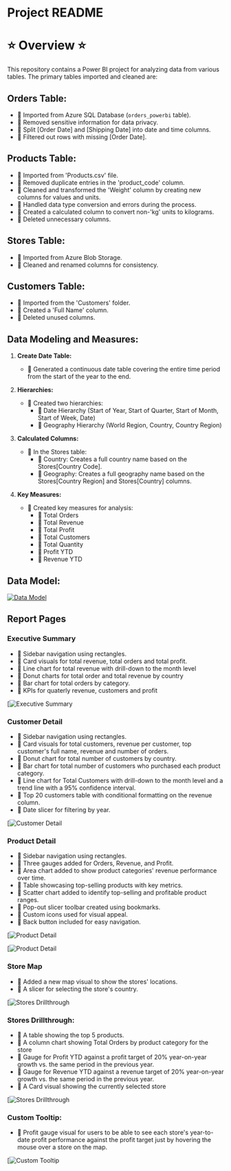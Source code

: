 # Project README

# ⭐️ Overview ⭐️

This repository contains a Power BI project for analyzing data from various tables. The primary tables imported and cleaned are:

##  Orders Table:

- 🌺 Imported from Azure SQL Database (`orders_powerbi` table).
- 🌺 Removed sensitive information for data privacy.
- 🌺 Split [Order Date] and [Shipping Date] into date and time columns.
- 🌺 Filtered out rows with missing [Order Date].

##  Products Table:

- 🌸 Imported from 'Products.csv' file.
- 🌸 Removed duplicate entries in the 'product_code' column.
- 🌸 Cleaned and transformed the 'Weight' column by creating new columns for values and units.
- 🌸 Handled data type conversion and errors during the process.
- 🌸 Created a calculated column to convert non-'kg' units to kilograms.
- 🌸 Deleted unnecessary columns.

##  Stores Table:

- 🌺 Imported from Azure Blob Storage.
- 🌺 Cleaned and renamed columns for consistency.

##  Customers Table:

- 🌸 Imported from the 'Customers' folder.
- 🌸 Created a 'Full Name' column.
- 🌸 Deleted unused columns.


## Data Modeling and Measures:

1. **Create Date Table:**
   - 🌺 Generated a continuous date table covering the entire time period from the start of the year to the end.

2. **Hierarchies:**
   - 🌺 Created two hierarchies:
     - 🌸 Date Hierarchy (Start of Year, Start of Quarter, Start of Month, Start of Week, Date)
     - 🌸 Geography Hierarchy (World Region, Country, Country Region)

3. **Calculated Columns:**
   - 🌺 In the Stores table:
     - 🌸 Country: Creates a full country name based on the Stores[Country Code].
     - 🌸 Geography: Creates a full geography name based on the Stores[Country Region] and Stores[Country] columns.

4. **Key Measures:**
   - 🌺 Created key measures for analysis:
     - 🌸 Total Orders
     - 🌸 Total Revenue
     - 🌸 Total Profit
     - 🌸 Total Customers
     - 🌸 Total Quantity
     - 🌸 Profit YTD
     - 🌸 Revenue YTD

## Data Model:


[![Data Model](https://github.com/Saba-Rostami/data-analytics-power-bi-report739/raw/master/Data%20Model.png)](https://github.com/Saba-Rostami/data-analytics-power-bi-report739/blob/master/Data%20Model.png?raw=true)


## Report Pages

### Executive Summary
- 🌸 Sidebar navigation using rectangles.
- 🌸 Card visuals for total revenue, total orders and total profit.
- 🌸 Line chart for total revenue with drill-down to the month level
- 🌸  Donut charts for total order and total revenue by country
- 🌸  Bar chart for total orders by category.
- 🌸  KPIs for quaterly revenue, customers and profit

[![Executive Summary](https://raw.githubusercontent.com/Saba-Rostami/data-analytics-power-bi-report739/af7ab4bd5e2af3cd154e7d4882f17ebefc94ddc3/Executive%20Summary%20report.png)
  
### Customer Detail
- 🌸  Sidebar navigation using rectangles.
- 🌸  Card visuals for total customers, revenue per customer, top customer's full name, revenue and number of orders.
- 🌸  Donut chart for total number of customers by country.
- 🌸  Bar chart for total number of customers who purchased each product category.
- 🌸  Line chart for Total Customers with drill-down to the month level and a trend line with a 95% confidence interval.
- 🌸  Top 20 customers table with conditional formatting on the revenue column.
- 🌸  Date slicer for filtering by year.

[![Customer Detail](https://raw.githubusercontent.com/Saba-Rostami/data-analytics-power-bi-report739/af7ab4bd5e2af3cd154e7d4882f17ebefc94ddc3/Customer%20Detail%20report.png)

### Product Detail
- 🌸 Sidebar navigation using rectangles.
- 🌸 Three gauges added for Orders, Revenue, and Profit.
- 🌸 Area chart added to show product categories' revenue performance over time.
- 🌸 Table showcasing top-selling products with key metrics.
- 🌸 Scatter chart added to identify top-selling and profitable product ranges.
- 🌸 Pop-out slicer toolbar created using bookmarks.
- 🌸 Custom icons used for visual appeal.
- 🌸 Back button included for easy navigation.

[![Product Detail](https://raw.githubusercontent.com/Saba-Rostami/data-analytics-power-bi-report739/4ca5aa4c9d3ac1d1b79f85984aa3af532dc13325/Product%20Details%201.png)

[![Product Detail](https://raw.githubusercontent.com/Saba-Rostami/data-analytics-power-bi-report739/4ca5aa4c9d3ac1d1b79f85984aa3af532dc13325/Product%20Details%202.png)

### Store Map
- 🌸 Added a new map visual to show the stores' locations.
- 🌸 A slicer for selecting the store's country.

[![Stores Drillthrough](https://raw.githubusercontent.com/Saba-Rostami/data-analytics-power-bi-report739/8072488fc2d64986b96786b2357545f309fcd7d1/Store%20Map.png)


### Stores Drillthrough:
  
  - 🌸 A table showing the top 5 products.
  - 🌸 A column chart showing Total Orders by product category for the store
  - 🌸 Gauge for Profit YTD against a profit target of 20% year-on-year growth vs. the same period in the previous year.
  - 🌸 Gauge for Revenue YTD against a revenue target of 20% year-on-year growth vs. the same period in the previous year.
  - 🌸 A Card visual showing the currently selected store
 
[![Stores Drillthrough](https://raw.githubusercontent.com/Saba-Rostami/data-analytics-power-bi-report739/8072488fc2d64986b96786b2357545f309fcd7d1/Store%20Drillthrough.png)



### Custom Tooltip:
  
  - 🌸 Profit gauge visual for users to be able to see each store's year-to-date profit performance against the profit target just by hovering the mouse over a store on the map.
 
[![Custom Tooltip](https://raw.githubusercontent.com/Saba-Rostami/data-analytics-power-bi-report739/8072488fc2d64986b96786b2357545f309fcd7d1/Tooltip.png)


